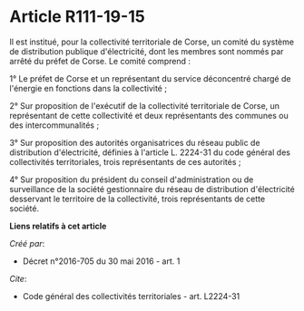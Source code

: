 # Article R111-19-15

Il est institué, pour la collectivité territoriale de Corse, un comité du système de distribution publique d'électricité,
dont les membres sont nommés par arrêté du préfet de Corse. Le comité comprend : 

1° Le préfet de Corse et un représentant du service déconcentré chargé de l'énergie en fonctions dans la collectivité ; 

2° Sur proposition de l'exécutif de la collectivité territoriale de Corse, un représentant de cette collectivité et deux
représentants des communes ou des intercommunalités ; 

3° Sur proposition des autorités organisatrices du réseau public de distribution d'électricité, définies à l'article L.
2224-31 du code général des collectivités territoriales, trois représentants de ces autorités ; 

4° Sur proposition du président du conseil d'administration ou de surveillance de la société gestionnaire du réseau de
distribution d'électricité desservant le territoire de la collectivité, trois représentants de cette société.

**Liens relatifs à cet article**

_Créé par_:

  - Décret n°2016-705 du 30 mai 2016 - art. 1

_Cite_:

  - Code général des collectivités territoriales - art. L2224-31
